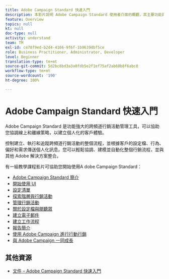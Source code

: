 ```yaml
---
title: Adobe Campaign Standard 快速入門
description: 本影片說明 Adobe Campaign Standard 使用者介面的概觀，其主要功能與核心功能性。
feature: Overview
topics: null
kt: null
doc-type: null
activity: understand
team: TM
exl-id: ce78f9ed-b2d4-4166-9f6f-1b9639dbf5ce
role: Business Practitioner, Administrator, Developer
level: Beginner
translation-type: tm+mt
source-git-commit: 5d2bc8bd3a3a0fdb5e2f1ef75af2ab60b8f6abc8
workflow-type: tm+mt
source-wordcount: '190'
ht-degree: 100%

---
```


# Adobe Campaign Standard 快速入門

Adobe Campaign Standard 是功能強大的跨頻道行銷活動管理工具，可以協助您協調線上和離線策略，以建立個人化的客戶體驗。

控制建立、執行和追蹤跨頻道行銷活動的整個流程，並根據客戶的設定檔、行為、偏好和需求傳送個人化訊息。您可以輕鬆協調、建模並自動化整個行銷流程，並與其他 Adobe 解決方案整合。

有一組教學課程影片可協助您開始使用A dobe Campaign Standard：

* [Adobe Campaign Standard 簡介](/help/getting-started/adobe-campaign-standard-introduction.md)
* [開始使用 UI](/help/getting-started/getting-started-with-the-ui.md)
* [設定清單](/help/getting-started/configure-a-list.md)
* [探索階層與行銷活動](/help/getting-started/explore-hierarchy-and-marketing-activities.md)
* [管理行銷活動](/help/getting-started/managing-campaigns.md)
* [關於設定檔與閱聽眾](/help/getting-started/understanding-profiles-and-audiences.md)
* [建立電子郵件](https://experienceleague.adobe.com/docs/campaign-standard-learn/tutorials/communication-channels/email/create-email-from-homepage.html?lang=zh-Hant)
* [建立工作流程](/help/managing-processes-and-data/creating-a-workflow.md)
* [報告簡介](/help/getting-started/reporting-with-adobe-campaign-introduction.md)
* [使用 Adobe Campaign 進行行動行銷](/help/getting-started/mobile-marketing-with-adobe-campaign.md)
* [與 Adobe Campaign 一同成長](/help/getting-started/growing-with-adobe-campaign.md)

## 其他資源

* [文件 – Adobe Campaign Standard 快速入門](https://docs.adobe.com/content/help/zh-Hant/campaign-standard/using/getting-started/about-campaign-standard.html)

